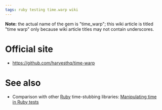 ```yaml
---
tags: ruby testing time.warp wiki
---
```


**Note:** the actual name of the gem is "time_warp"; this wiki article is titled "time warp" only because wiki article titles may not contain underscores.

# Official site

-   <https://github.com/harvesthq/time-warp>

# See also

-   Comparison with other [Ruby](/wiki/Ruby) time-stubbing libraries: [Manipulating time in Ruby tests](/wiki/Manipulating_time_in_Ruby_tests)
